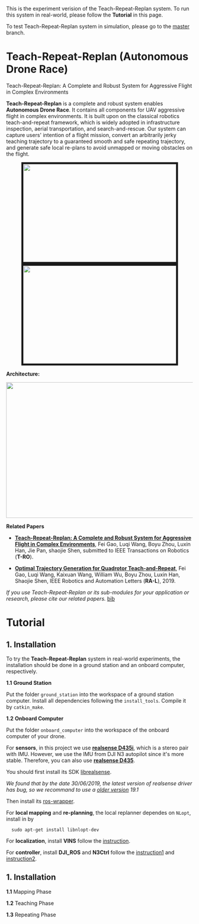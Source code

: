 This is the experiment verision of the Teach-Repeat-Replan system. To run this system in real-world, please follow the **Tutorial** in this page.

To test Teach-Repeat-Replan system in simulation, please go to the [master](https://github.com/HKUST-Aerial-Robotics/Teach-Repeat-Replan) branch.

# Teach-Repeat-Replan (Autonomous Drone Race)
Teach-Repeat-Replan: A Complete and Robust System for Aggressive Flight in Complex Environments

**Teach-Repeat-Replan** is a complete and robust system enables **Autonomous Drone Race**. It contains all components for UAV aggressive flight in complex environments. It is built upon on the classical robotics teach-and-repeat framework, which is widely adopted in infrastructure inspection, aerial transportation, and search-and-rescue. Our system can capture users' intention of a flight mission, convert an arbitrarily jerky teaching trajectory to a guaranteed smooth and safe repeating trajectory, and generate safe local re-plans to avoid unmapped or moving obstacles on the flight.

<p align = "center">
<img src="https://github.com/HKUST-Aerial-Robotics/Teach-Repeat-Replan/blob/master/files/drone_race_1.gif" width = "413" height = "264" border="5" />
<img src="https://github.com/HKUST-Aerial-Robotics/Teach-Repeat-Replan/blob/master/files/drone_race_2.gif" width = "413" height = "264" border="5" />
</p>

**Architecture:**
 <p align="center">
  <img src="https://github.com/HKUST-Aerial-Robotics/Teach-Repeat-Replan/blob/master/files/sys_architecture.png" width = "767" height = "366">
  </p>

**Related Papers**

* [**Teach-Repeat-Replan: A Complete and Robust System for Aggressive Flight in Complex Environments**](), Fei Gao, Luqi Wang, Boyu Zhou, Luxin Han, Jie Pan, shaojie Shen, submitted to IEEE Transactions on Robotics (**T-RO**).

* [**Optimal Trajectory Generation for Quadrotor Teach-and-Repeat**](https://ieeexplore.ieee.org/abstract/document/8625495), Fei Gao, Luqi Wang, Kaixuan Wang, William Wu, Boyu Zhou, Luxin Han, Shaojie Shen, IEEE Robotics and Automation Letters (**RA-L**), 2019.

*If you use Teach-Repeat-Replan or its sub-modules for your application or research, please cite our related papers.* [bib](https://github.com/HKUST-Aerial-Robotics/Teach-Repeat-Replan/blob/master/files/bib.txt)

# Tutorial
## 1. Installation

To try the **Teach-Repeat-Replan** system in real-world experiments, the installation should be done in a ground station and an onboard computer, respectively.

**1.1**  **Ground Station**

Put the folder ```ground_station``` into the workspace of a ground station computer. Install all dependencies following the 
```install_tools```. Compile it by ```catkin_make```.

**1.2**  **Onboard Computer**

Put the folder ```onboard_computer``` into the workspace of the onboard computer of your drone. 

For **sensors**, in this project we use [**realsense D435i**](https://www.intelrealsense.com/depth-camera-d435i/), which is a stereo pair with IMU. However, we use the IMU from DJI N3 autopilot since it's more stable. Therefore, you can also use [**realsense D435**](https://www.intelrealsense.com/depth-camera-d435/).

You should first install its SDK [librealsense](https://github.com/IntelRealSense/librealsense).

*We found that by the date 30/06/2019, the latest version of realsense driver has bug, so we recommand to use a [older version](https://github.com/IntelRealSense/librealsense/releases) 19.1*

Then install its [ros-wrapper](https://github.com/IntelRealSense/realsense-ros).

For **local mapping** and **re-planning**, the local replanner dependes on ```NLopt```, install in by 
```
  sudo apt-get install libnlopt-dev
```

For **localization**, install **VINS** follow the [instruction](https://github.com/HKUST-Aerial-Robotics/Teach-Repeat-Replan/tree/experiment/onboard_computer/localization/VINS-Fusion).

For **controller**, install **DJI_ROS** and **N3Ctrl** follow the [instruction1](https://github.com/HKUST-Aerial-Robotics/Teach-Repeat-Replan/tree/experiment/onboard_computer/controller/djiros) and [instruction2](https://github.com/HKUST-Aerial-Robotics/Teach-Repeat-Replan/tree/experiment/onboard_computer/controller/n3ctrl).

## 1. Installation

**1.1**  Mapping Phase

**1.2**  Teaching Phase

**1.3**  Repeating Phase
